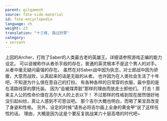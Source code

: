 ```yaml
---
parent: gilgamesh
source: fate-side-material
id: fate-encyclopedia
language: zh
weight: 23
translation: "十三维, 路过的零"
category:
- servant
---
```


上回的Archer，打败了Saber的人类最古老的英雄王。详细请参照游戏正编的能力设定。
可以说被称作从者杀手般的存在，普通的英灵根本不是这个男人的对手。
从者中毫无疑问最强的存在。
虽然在对Saber战中因为执念，对士郎战中因为骄傲，大意而战败，认真起来的话是无敌的从者。
也许因为在人类社会生活了十年吧，不知道为什么很在意自己的打扮。
有各种各样的日常穿的衣服，最中意的是在凛路线穿的摩托装。
因为“会被煤弄脏”那样的理由而放走士郎他们。
打击！原来主人公的性命价值在吉尔大人的上衣以下！
不过那样的性格到现在居然很好地没引起纠纷，真让人感到不可思议吧。
那个吉尔大概也明白，而喝了某宝具改变了身姿和性格。
另外，设定的时候“请务必将吉尔画上全身的黄金甲”说了这样任性的话。
理由，大概是因为这是个要反复挑战某六十层高塔的时代吧~
